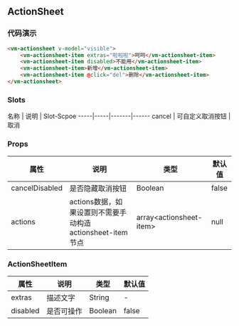 ## ActionSheet

### 代码演示

```html
<vm-actionsheet v-model="visible">
    <vm-actionsheet-item extras="啦啦啦">呵呵</vm-actionsheet-item>
    <vm-actionsheet-item disabled>不能用</vm-actionsheet-item>
    <vm-actionsheet-item>新增</vm-actionsheet-item>
    <vm-actionsheet-item @click="del">删除</vm-actionsheet-item>
</vm-actionsheet>
```  

### Slots
名称 | 说明 | Slot-Scpoe
-----|-----|-------|------
cancel | 可自定义取消按钮 | 取消

### Props
属性 | 说明 | 类型 | 默认值
-----|-----|-------|------
cancelDisabled | 是否隐藏取消按钮 | Boolean | false
actions | actions数据，如果设置则不需要手动构造actionsheet-item节点 | array\<actionsheet-item\> | null

### ActionSheetItem

属性 | 说明 | 类型 | 默认值
-----|-----|-------|------
extras | 描述文字 | String | -
disabled | 是否可操作 | Boolean | false